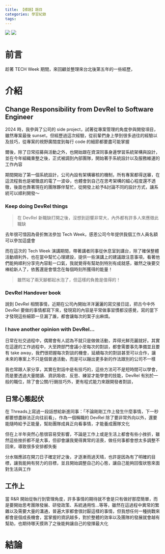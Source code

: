 ```yaml
---
title: 【標題】題目
categories: 學習紀錄
tags:
---
```



![](https://nijialin.com/images/2024/)
![](https://nijialin.com/images/common.jpeg)


# 前言

趁著 TECH Week 期間，來回顧並整理來台北後第五年的一些經歷，
<!-- more -->

# 介紹


## Change Responsibility from DevRel to Software Engineer

2024 時，我參與了公司的 side project，試著從專案管理的角度參與開發項目，雖然專案最後 sunset，但經歷過這次經驗，從前輩們身上學到很多過往的經驗以及技巧，從專案的視野廣闊度到每行 code 的細節都要盡可能掌握

爾後，除了日常招募與活動之外，也開始跟在資深同事身邊學習系統架構與設計，並在今年組織重整之後，正式被調到內部團隊，開始著手系統設計以及服務維運的工作內容

期間開始了第一個系統設計，公司內設有架構審核的機制，所有專案都得送審，在這流程我也是被徹底的電了一波😆，也體會到自己在思考架構的細心程度還不透徹，後面也靠著現在的團隊夥伴幫忙，從開發上給予&討論不同的設計方式，讓系統可以順利開發～

### Keep doing DevRel things

> 在 DevRel 新職缺打開之後，沒想到迴響非常大，內外都有許多人來應徵此職缺

去年很可惜因為骨折無法參加 Tech Week，感恩公司今年提供我個工作人員名額可以參加這盛會

而在這次的 Tech Week 演講期間，帶著講者同事從休息室到講台，除了確保整體活動順利外，也在當中幫忙心理建設，提供一些演講上的建議跟注意事項，看著他們能夠順利分享完內容鬆一口氣，我就覺得有幫助到特別有成就感，雖然之後要交棒給新人了，依舊還是會懷念在每個時刻所獲得的能量！

> 雖然站了兩天腳都起水泡了，但這樣的負擔是值得的！


### DevRel Handover book

說到 DevRel 相關事情，近期在公司內開始洋洋灑灑的寫交接日誌，把古今中外 DevRel 要做的事情都寫下來，發現寫的內容是平常做事習慣都沒感覺，寫的當下才發現這些細節一旦漏了誰，都會讓每次的案子出麻煩。


### I have another opinion with DevRel...

日常在社交過程中，偶爾會有人認為不就只是做做活動，弄得光鮮亮麗就好。其實在這邊的工作過程中，大至跨部門會議小至每次的對談，都會需要事先準備並且要有 take away，我們很把握每次對談的機會，延續每次的對談甚至可以合作，讓未來的專案上不只是個普通活動，而是可以蹦出更多新的作法跟別的公司不一樣

我也常跟人家分享，其實在對話中是有技巧的，這些方法可不是短時間可以學會，而是要透過大量閱讀、資訊吸收、反思、練習才能學會的技能，DevRel 有別於一般的職位，除了會公關/行銷技巧外，更有程式能力來跟開發者對談，

## 日常心態起伏

在 Threads上寫過一段話想給新進同事：「不論剛剛工作上發生什麼事情，下一秒都要想盡辦法正向往前看」，作為一個稱職的 DevRel 除了要非常外向以外，還要能隨時給予正能量，幫助團隊成員正向看事情，才能養成團隊文化

但在上半年突然心態很容易受影響，不論是工作上或是生活上都會有些小挫折，雖然這些挫折都不是大事，但卻會讓我覺得異常的沮喪，做任何事都會想太多調整不回來，導致很多安排都失衡

分水嶺應該在開刀日子確定好之後，才逐漸雨過天晴，也許是因為有了明確的目標，讓我能夠有努力的目標，並且開始調整自己的心態，讓自己能夠回復狀態來面對生活與工作


## 工作上

當 R&R 開始從執行到管理角度，許多事情的期待就不會是只有做好那麼簡單，而是要開始思考團隊發展、研發政策、系統通用性...等等，雖然在這過程中異常的繁雜以及需要大量的溝通，普遍大家都會很討厭這樣的事情，但我想任何一種挑戰來都會是個成長機會，當掌握的資訊越多，對於整體的效率以及團隊的發展就會越有幫助，也期待哪天摸熟了之後能夠讓自己的發揮最大化


# 結論

